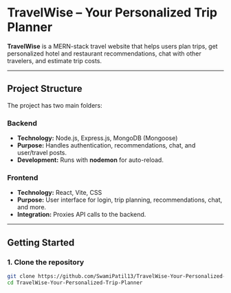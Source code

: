 # TravelWise – Your Personalized Trip Planner

**TravelWise** is a MERN-stack travel website that helps users plan trips, get personalized hotel and restaurant recommendations, chat with other travelers, and estimate trip costs.

---

## Project Structure

The project has two main folders:

### Backend
- **Technology:** Node.js, Express.js, MongoDB (Mongoose)
- **Purpose:** Handles authentication, recommendations, chat, and user/travel posts.
- **Development:** Runs with **nodemon** for auto-reload.

### Frontend
- **Technology:** React, Vite, CSS
- **Purpose:** User interface for login, trip planning, recommendations, chat, and more.
- **Integration:** Proxies API calls to the backend.

---

## Getting Started

### 1. Clone the repository
```bash
git clone https://github.com/SwamiPatil13/TravelWise-Your-Personalized-Trip-Planner.git
cd TravelWise-Your-Personalized-Trip-Planner
